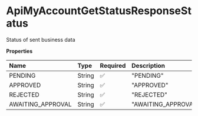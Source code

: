 # ApiMyAccountGetStatusResponseStatus

Status of sent business data

**Properties**

| Name              | Type   | Required | Description         |
| :---------------- | :----- | :------- | :------------------ |
| PENDING           | String | ✅       | "PENDING"           |
| APPROVED          | String | ✅       | "APPROVED"          |
| REJECTED          | String | ✅       | "REJECTED"          |
| AWAITING_APPROVAL | String | ✅       | "AWAITING_APPROVAL" |

<!-- This file was generated by liblab | https://liblab.com/ -->
